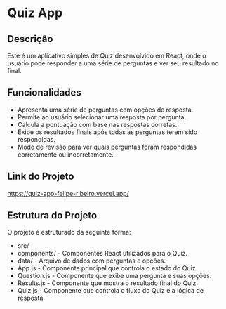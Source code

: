 # Quiz App

## Descrição

Este é um aplicativo simples de Quiz desenvolvido em React, onde o usuário pode responder a uma série de perguntas e ver seu resultado no final.

## Funcionalidades

- Apresenta uma série de perguntas com opções de resposta.
- Permite ao usuário selecionar uma resposta por pergunta.
- Calcula a pontuação com base nas respostas corretas.
- Exibe os resultados finais após todas as perguntas terem sido respondidas.
- Modo de revisão para ver quais perguntas foram respondidas corretamente ou incorretamente.

## Link do Projeto
https://quiz-app-felipe-ribeiro.vercel.app/

## Estrutura do Projeto
O projeto é estruturado da seguinte forma:

- src/
 - components/ - Componentes React utilizados para o Quiz.
 - data/ - Arquivo de dados com perguntas e opções.
 - App.js - Componente principal que controla o estado do Quiz.
 - Question.js - Componente que exibe uma pergunta e suas opções.
 - Results.js - Componente que mostra o resultado final do Quiz.
 - Quiz.js - Componente que controla o fluxo do Quiz e a lógica de resposta.
